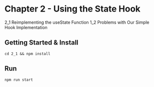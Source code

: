 # Chapter 2 - Using the State Hook

2_1  Reimplementing the useState Function
1_2  Problems with Our Simple Hook Implementation

## Getting Started & Install

```
cd 2_1 && npm install
```

## Run

```
npm run start
```